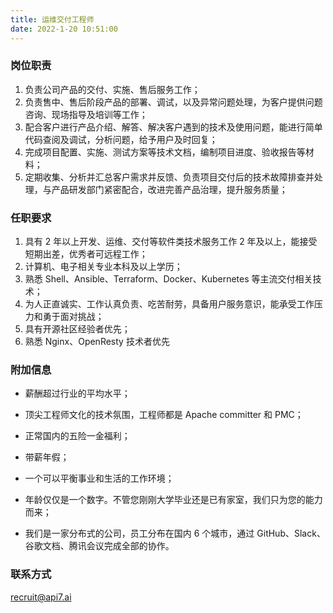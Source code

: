 ```yaml
---
title: 运维交付工程师
date: 2022-1-20 10:51:00
---
```


### 岗位职责

1. 负责公司产品的交付、实施、售后服务工作；​
2. 负责售中、售后阶段产品的部署、调试，以及异常问题处理，为客户提供问题咨询、现场指导及培训等工作；​
3. 配合客户进行产品介绍、解答、解决客户遇到的技术及使用问题，能进行简单代码查阅及调试，分析问题，给予用户及时回复；​
4. 完成项目配置、实施、测试方案等技术文档，编制项目进度、验收报告等材料；​
5. 定期收集、分析并汇总客户需求并反馈、负责项目交付后的技术故障排查并处理，与产品研发部门紧密配合，改进完善产品治理，提升服务质量；

### 任职要求

1. 具有 2 年以上开发、运维、交付等软件类技术服务工作 2 年及以上，能接受短期出差，优秀者可远程工作；
2. 计算机、电子相关专业本科及以上学历；
3. 熟悉 Shell、Ansible、Terraform、Docker、Kubernetes 等主流交付相关技术；
4. 为人正直诚实、工作认真负责、吃苦耐劳，具备用户服务意识，能承受工作压力和勇于面对挑战；
5. 具有开源社区经验者优先；
6. 熟悉 Nginx、OpenResty 技术者优先

### 附加信息

- 薪酬超过行业的平均水平；

- 顶尖工程师文化的技术氛围，工程师都是 Apache committer 和 PMC；

- 正常国内的五险一金福利；

- 带薪年假；

- 一个可以平衡事业和生活的工作环境；

- 年龄仅仅是一个数字。不管您刚刚大学毕业还是已有家室，我们只为您的能力而来；

- 我们是一家分布式的公司，员工分布在国内 6 个城市，通过 GitHub、Slack、谷歌文档、腾讯会议完成全部的协作。

### 联系方式

[recruit@api7.ai](mailto:recruit@api7.ai)
